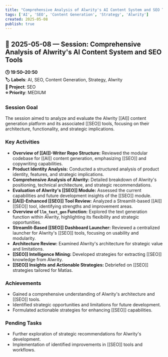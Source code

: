 ```yaml
---
title: "Comprehensive Analysis of Alwrity's AI Content System and SEO Tools"
tags: ['AI', 'SEO', 'Content Generation', 'Strategy', 'Alwrity']
created: 2025-05-08
publish: true
---
```


## 📅 2025-05-08 — Session: Comprehensive Analysis of Alwrity's AI Content System and SEO Tools

**🕒 19:50–20:50**  
**🏷️ Labels**: AI, SEO, Content Generation, Strategy, Alwrity  
**📂 Project**: SEO  
**⭐ Priority**: MEDIUM  


### Session Goal
The session aimed to analyze and evaluate the Alwrity [[AI]] content generation platform and its associated [[SEO]] tools, focusing on their architecture, functionality, and strategic implications.

### Key Activities
- **Overview of [[AI]]-Writer Repo Structure:** Reviewed the modular codebase for [[AI]] content generation, emphasizing [[SEO]] and copywriting capabilities.
- **Product Identity Analysis:** Conducted a structured analysis of product identity, features, and strategic implications.
- **Comprehensive Analysis of Alwrity:** Detailed breakdown of Alwrity's positioning, technical architecture, and strategic recommendations.
- **Evaluation of Alwrity's [[SEO]] Module:** Assessed the current capabilities and future development insights of the [[SEO]] module.
- **[[AI]]-Enhanced [[SEO]] Tool Review:** Analyzed a Streamlit-based [[AI]] [[SEO]] tool, identifying strengths and improvement areas.
- **Overview of `llm_text_gen` Function:** Explored the text generation function within Alwrity, highlighting its flexibility and strategic opportunities.
- **Streamlit-Based [[SEO]] Dashboard Launcher:** Reviewed a centralized launcher for Alwrity's [[SEO]] tools, focusing on usability and modularity.
- **Architecture Review:** Examined Alwrity's architecture for strategic value and limitations.
- **[[SEO]] Intelligence Mining:** Developed strategies for extracting [[SEO]] knowledge from Alwrity.
- **[[SEO]] Insights and Actionable Strategies:** Debriefed on [[SEO]] strategies tailored for Matías.

### Achievements
- Gained a comprehensive understanding of Alwrity's architecture and [[SEO]] tools.
- Identified strategic opportunities and limitations for future development.
- Formulated actionable strategies for enhancing [[SEO]] capabilities.

### Pending Tasks
- Further exploration of strategic recommendations for Alwrity's development.
- Implementation of identified improvements in [[SEO]] tools and workflows.
